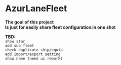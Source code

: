 ﻿# AzurLaneFleet #  
**The goal of this project**  
**Is just for easily share fleet configuration in one shot**  
  
**TBD:**  
`show star`  
`add sub fleet`  
`check duplicate ship/equip`  
`add import/export setting`  
`show name (need ui rework)`  